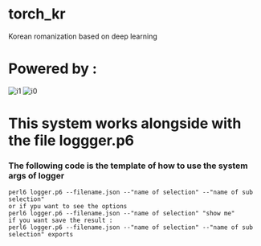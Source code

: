 # torch_kr
Korean romanization based on deep learning 

# Powered by : 
![i1](https://miro.medium.com/max/2400/1*aqNgmfyBIStLrf9k7d9cng.jpeg)
![i0](https://pplware.sapo.pt/wp-content/uploads/2015/12/perl6.jpg)


# This system works alongside with the file loggger.p6 
### The following code is the template of how to use the system args of logger

```
perl6 logger.p6 --filename.json --"name of selection" --"name of sub selection" 
or if ypu want to see the options
perl6 logger.p6 --filename.json --"name of selection" "show me"
if you want save the result : 
perl6 logger.p6 --filename.json --"name of selection" --"name of sub selection" exports
```
